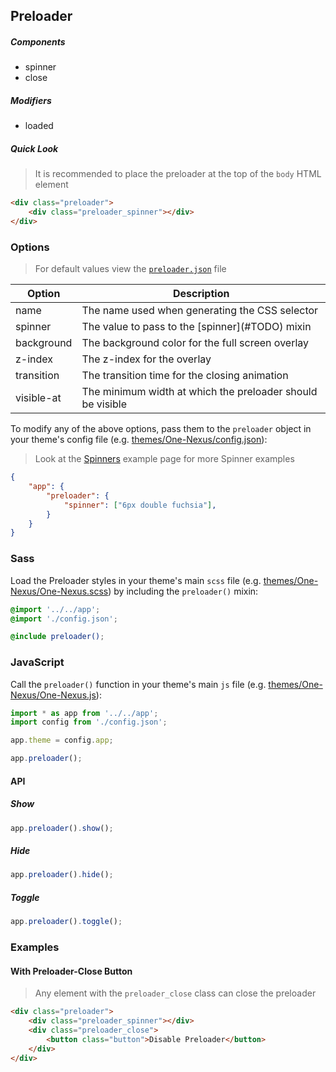 ## Preloader

##### Components

* spinner
* close

##### Modifiers

* loaded

##### Quick Look

> It is recommended to place the preloader at the top of the `body` HTML element

```html
<div class="preloader">
    <div class="preloader_spinner"></div>
</div>
```

### Options

> For default values view the [`preloader.json`](preloader.json) file

<table class="table">
    <thead>
        <tr>
            <th>Option</th>
            <th>Description</th>
        </tr>
    </thead>
    <tbody>
        <tr>
            <td>name</td>
            <td>The name used when generating the CSS selector</td>
        </tr>
        <tr>
            <td>spinner</td>
            <td>The value to pass to the [spinner](#TODO) mixin</td>
        </tr>
        <tr>
            <td>background</td>
            <td>The background color for the full screen overlay</td>
        </tr>
        <tr>
            <td>z-index</td>
            <td>The z-index for the overlay</td>
        </tr>
        <tr>
            <td>transition</td>
            <td>The transition time for the closing animation</td>
        </tr>
        <tr>
            <td>visible-at</td>
            <td>The minimum width at which the preloader should be visible</td>
        </tr>
    </tbody>
</table>

To modify any of the above options, pass them to the `preloader` object in your theme's config file (e.g. [themes/One-Nexus/config.json](../../../themes/One-Nexus/config.json)):

> Look at the [Spinners](http://franzheidl.github.io/spinners/) example page for more Spinner examples

```json
{
    "app": {
        "preloader": {
            "spinner": ["6px double fuchsia"],
        }
    }
}
```

### Sass

Load the Preloader styles in your theme's main `scss` file (e.g. [themes/One-Nexus/One-Nexus.scss](../../../themes/One-Nexus/One-Nexus.scss)) by including the `preloader()` mixin:

```scss
@import '../../app';
@import './config.json';

@include preloader();
```

### JavaScript

Call the `preloader()` function in your theme's main `js` file (e.g. [themes/One-Nexus/One-Nexus.js](../../../themes/One-Nexus/One-Nexus.js)):

```js
import * as app from '../../app';
import config from './config.json';

app.theme = config.app;

app.preloader();
```

#### API

##### Show

```js
app.preloader().show();
```

##### Hide

```js
app.preloader().hide();
```

##### Toggle

```js
app.preloader().toggle();
```

### Examples

#### With Preloader-Close Button

> Any element with the `preloader_close` class can close the preloader

```html
<div class="preloader">
    <div class="preloader_spinner"></div>
    <div class="preloader_close">
        <button class="button">Disable Preloader</button>
    </div>
</div>
```